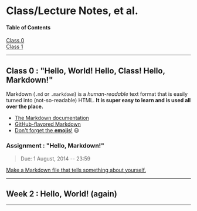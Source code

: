 # Class/Lecture Notes, et al.

#### Table of Contents

[Class 0](https://github.com/FabLabCEPT/New-Media/tree/master/Lectures#class-0--hello-world-hello-markdown)  
[Class 1](https://github.com/FabLabCEPT/New-Media/tree/master/Lectures#class-1--computational-design-in-brief)

---

## Class 0 : "Hello, World!  Hello, Class!  Hello, Markdown!"

Markdown (```.md``` or ```.markdown```) is a *human-readable* text format that is easily turned into (not-so-readable) HTML.  **It is super easy to learn and is used all over the place.**

* [The Markdown documentation](http://daringfireball.net/projects/markdown/)
* [GitHub-flavored Markdown](https://guides.github.com/features/mastering-markdown/)
* [Don't forget the **emojis**!](http://www.emoji-cheat-sheet.com/) :smiley:

### Assignment : "Hello, Markdown!"

> Due: 1 August, 2014  -- 23:59

[Make a Markdown file that tells something about yourself.](content/assignment1.md)

---

## Week 2 : Hello, World! (again)

---

